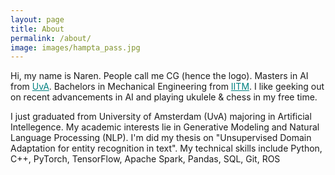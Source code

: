 ```yaml
---
layout: page
title: About
permalink: /about/
image: images/hampta_pass.jpg
---
```


Hi, my name is Naren. People call me CG (hence the logo). Masters in AI from <a style="color:teal" href="https://www.uva.nl">UvA</a>. 
Bachelors in Mechanical Engineering from <a style="color:teal" href="https://www.iitm.ac.in/">IITM</a>. 
I like geeking out on recent advancements in AI and playing ukulele & chess in my free time. 

I just graduated from University of Amsterdam (UvA) majoring in Artificial Intellegence. My academic interests lie in Generative Modeling and Natural Language Processing (NLP). I'm did my thesis on "Unsupervised Domain Adaptation for entity recognition in text". My technical skills include Python, C++, PyTorch, TensorFlow, Apache Spark, Pandas, SQL, Git, ROS

